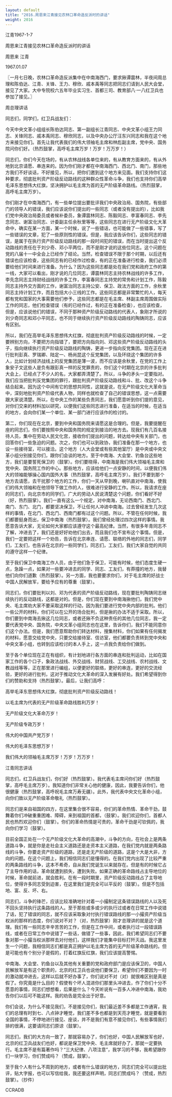 ```yaml
---
layout: default
title: "2016.周恩来江青接见农林口革命造反派时的讲话"
weight: 2016
---
```


江青1967-1-7

周恩来江青接见农林口革命造反派时的讲话

周恩来 江青

1967.01.07

〖一月七日晚，农林口革命造反派集中在中南海西门，要求揪谭震林，半夜间周总理和陈伯达、江青、关锋、王力、穆欣、戚本禹等同志把同志们请到人民大会堂，接见了大家。大中专院校六五年毕业实习生、首都三司、教育部八·一八红卫兵也参加了接见。〗

周总理讲话

同志们，同学们，红卫兵战友们：

今天中央文革小组组长陈伯达同志、第一副组长江青同志、中央文革小组王力同志、关锋同志、戚本禹同志、穆欣同志，以及中央办公厅汪东兴同志和我在这个地方来接见你们。首先让我代表我们的伟大领袖毛主席和林彪副主席，党中央、国务院问你们好。（热烈鼓掌，高呼毛主席万岁！万岁！万万岁！）

同志们，你们今天在场的，有从农林战线各单位来的，有从教育方面来的，有从外地到北京请愿、串连来的。因为你们刚才都在中南海西门、西北门、南门，那些地方我们不好谈话，不好接见，所以，把你们邀到这个地方来见面。我们支持你们这种要求，彻底批判资产阶级反动路线的这种群众性革命斗争，我们也支持你们高举毛泽东思想伟大红旗，坚决拥护以毛主席为首的无产阶级革命路线。（热烈鼓掌，高呼毛主席万岁）。

你们刚才在中南海西门，有一些单位提出要批评我们中央政治局、国务院，有些部门的领导人的错误，我们应该说你们提出的一些同志（或者没有提出的），比如我们党中央政治局委员或者候补委员，象谭震林同志、陈毅同志、李富春同志、李先念同志、谢富治同志、计委副主任余秋里等等，这些同志在进行无产阶级文化大革命中，确实在某一方面，某一个时候，说了一些错话，也可能做了一些错事，写了一些错误的文章，犯了一些原则性的错误。但是，我应该告诉你们，这些同志的错误，是属于在执行资产阶级反动路线的那一段时间犯的错误，而在当时提出这个反动路线的责任在于刘少奇、邓小平两位，而不是刚才说的这些位同志。这个问题在党的八届十一中全会上已经作了结论。当然，检查错误不限于那个时期，以后还有错误也应该检查，这些同志有的已经作过检查，有的正在准备进行检查，我们必须要给他们时间来进行准备。为什么？因为这些同志都是处在我们党和政府工作的第一线，大家可以看出，刚才说的几位同志，谭震林同志主持农林战线的许多工作，李先念同志主持财经战线的许多工作，李富春同志主持党的常务和计划工作，陈毅同志主持外交方面的工作，谢富治同志主持公安、保卫、政法方面的工作，余秋里同志主持计划工作，而且包括大小三线的工作。这些同志都是非常繁忙的人，每天都有党和国家的大事需要他们参予，这些同志都是在毛主席、林副主席周围做实际工作的同志，他们检查错误（有的已经作过，有的正在准备检查），也应该检查，但是，应该说他们的错误，不同于那种资产阶级反动路线的代表人，象刚才所说的刘少奇同志和邓小平同志，也不同于继续执行资产阶级反动路线的陶铸同志，应该有区别。

所以，我们在高举毛泽东思想伟大红旗，彻底批判资产阶级反动路线的时候，一定要辨别方向，不要把方向指错了，要把方向指向刘、邓这些资产阶级反动路线的头子，指向继续执行资产阶级反动路线的陶铸，更进一步指向反党集团。现在正在进行批判彭真、罗瑞卿、陆定一、杨尚昆这个反党集团，以及环绕这个集团的许多人，比如计划经济战线上的反党集团是薄一波，而不应该是余秋里，在党的工作上象安子文这些人是负有跟彭真一样的反党罪责的，你们这个时期在北京的许多批判大会上，已经点了不少人的名，大家都弄清楚了。所以，斗争的矛头一定要指对。我们应当把批判反党集团的罪行，跟批判资产阶级反动路线和斗、批、改这个斗争结合起来。因为这个中间有它的思想共同性，这就是说，在无产阶级文化大革命当中，深刻地批判资产阶级代表人物，同样也就检查了自己的错误思想，这一点需要跟大家说清楚。所以，在中央工作的某些负责同志，我们愿意听到你们提的意见，对你们交来的材料加以研究，以便我们这些同志进行准备，在适当的时候，在适当的地方，会向你们某一个单位、某一部门进行应该作的检讨的。

第二，你们现在在北京，要到中央和国务院来请愿这是合理的。但是，我要提醒在座的同志们，你们要按照中央和国务院的规定到接洽的地方去。现我们有几百名接待人员，集中在劳动人民文化宫，接收你们提出的问题，转达给中央有关部门，也回答你们一些急迫的问题。次之，你们也可以到政协，我们准备在那一个地方，也设一些接待室，可以接洽。这个地方（人大会堂或有些其他室厅）是中央或中央文革小组分别接见你们，跟你们会谈的地方。至于中南海、大会堂、钓鱼台这些地方，我们是要誓死保卫的（鼓掌）。你们要晓得，中南海是我们伟大领袖毛主席和党中央、国务院工作的中心。那些地方，应该给他们一点安静的时间，以便我们伟大的领袖能够操心国内国外大事（热烈鼓掌，高呼毛主席万岁）。我们不要到那个地方去请愿，去干扰那个地方的工作，你们一天从早到晚，喇叭直对中南海，使我们的伟大领袖和在他领导下做工作的人，很难进行安静的工作。所以，我请求在座的同志们，向北京市的同学们，广大的劳动人民说清楚这个问题，你们看好不好（好，热烈鼓掌）。我们一直有这么一个规定，对中南海，无论西南门、西北门、南门、东门、北门，都要坚决保卫，不让任何人冲进中南海。过去曾经发生几次这样的事情，在北门、西北门、西南门都有过这个问题。所以，不管在任何时候，我们都要挺身而出，保卫中南海（热烈鼓掌）。我们曾经处理过四次这样的事情。我愿意告诉大家，无论如何大家都应该遵守这个最高纪律。当然，有很多年青同志不了解，冲进去了，我们还是好好劝他们出去，而且我们也不宣布这个事情。但是，我们一定要把这样一个劝告，告诉在北京串连、请愿、联络的外地的同志们，同学们，工友们，也告诉在北京的一些同学们，同志们，工友们，我们大家自觉的共同的遵守这样一个纪律。

至于我们保卫中南海工作人员，由于他们急于保卫，可能有时候，他们态度生硬一点，急躁一点，如果对一些要冲进去的同学、同志、工友们，有莽撞的地方，我替他们向你们道歉（热烈鼓掌）。另一方面，我也要要求你们，对于毛主席的好战士中国人民解放军，要给予应有的尊重（鼓掌）。

同志们，你们要批判以刘、邓为代表的资产阶级反动路线，现在要批判陶铸同志继续执行的反动路线，这都是对的。但是，你们现在要到中南海揪他们，我们党中央、毛主席劝大家不要采取这样的行动，因为我们要进行党中央内部的批判。他们一些公开的材料，你们可以在公开的场合批判，但是揪的办法不适于采取。所以，你们要到中南海去揪这几位同志，或者还揪不负这种责任的其他几位同志，我一定要代表党中央、国务院，中央文革小组同志也在这里，告诉你们，我们不能同意你们这个办法。但是，我们愿意帮助你们转达材料，搜集材料，你们如果有任何揭发的材料，愿意交给党中央，只要交给接待室、信访室，他们都要负责转到党中央和中央文革小组，也转到应该检讨的本人手上，这一点我负责给你们做到。

至于各个单位现在正在有组织，有计划地进行各方面的串连和批判运动，比如在国家工作的各个口子，象政法战线、外交战线、财贸战线、工交战线、农村战线、文教战线等等，正在那里进行编组，以便更好的联络，更好的串连，更好的交流经验，更好的进行批判，这对于推动文化大革命的深入发展有好处。我们希望得到你们的赞助和支持（热烈鼓掌）。最后，让我们高呼：

高举毛泽东思想伟大红旗，彻底批判资产阶级反动路线！

以毛主席为代表的无产阶级革命路线胜利万岁！

无产阶级文化大革命万岁！

无产阶级专政万岁！

伟大的中国共产党万岁！

伟大的毛泽东思想万岁！

我们伟大的领袖毛主席万岁！万岁！万万岁！

江青同志讲话

同志们，红卫兵战友们，你们好（热烈鼓掌）。我代表毛主席问你们好（热烈鼓掌，高呼毛主席万岁）。我知道你们非常关心他的健康，因此，我要告诉你们，他很健康（热烈鼓掌，高呼祝毛主席万寿无疆）。此外，我代表中央文化革命小组，向你们致以无产阶级革命敬礼（热烈鼓掌）。

同志们是来自祖国的四方，在这里集合很不容易，你们的革命热情、革命干劲，鼓舞着你们冲破重重困难、障碍，来到祖国的首都，（鼓掌）。我们欢迎你们，首都人民也热烈欢迎你们（鼓掌）。你们的革命热情是可贵的，革命干劲是可钦佩的，我向你们学习（鼓掌）。

目前全国正处在一个无产阶级文化大革命的高潮中，斗争的方向，在社会上是两条道路斗争，就是你是走社会主义道路还是走资本主义道路，在我们党内就是两条路线的斗争，你要走资产阶级的道路，还是走无产阶级的道路，这是个大是大非，方向的问题。在这个问题上，我们相信同志们是懂得的。在我们党内出现了比较严重的两条路线的斗争，这本不希奇，自从我们党诞生以来就存在。但是有的时候它占了主导作用的话，革命就遭到损失，遭到失败。如果正确的革命路线占主导地位的时候，革命就前进，就会胜利。在有一段时期里，资产阶级反动路线占了主导地位，使得许多同志受到迫害，在这里我们是完全可以平反的（鼓掌）。但是不包括地、富、反、坏、右。

同志们，斗争的锋芒，应该比较准确地针对着一小撮制定这条错误路线的人以及死不回头坚持执行这条路线的人。至于那些或多或少的执行过或者在日常工作中说错了话，犯了错误的同志，就不应该采取象对付执行错误路线的那一小撮资产阶级当权派的那样的态度，你们说对不对？（对，热烈鼓掌）刚才总理讲的就是这个道理。我们有一些同志辛辛苦苦的工作，但是在工作中间，或者执行过一段错误路线，或者在日常工作中说错了一些话，做错了一些事，因此，我们希望同志们不要象对那一小撮当权派那样去对付他们，这样我们才能集中目标打歼灭战。我这里发生一个问题，我相信同志们都是真正拥护以毛主席为首的无产阶级革命路线的。但是可能也有个别分子是假的，打着红旗反红旗，我们应该提高警惕。

中南海、大会堂、钓鱼台以及其他有关重要的党和政府部门是应该保卫的，中国人民解放军是有这个职责的，北京的红卫兵也说他们要保卫，希望你们不要因为一时的激动就冲进去，这样以后就不好办事了，你们说对不对（对）就很难区别是真是假了。你究竟是什么目的？假使有个坏人混进你们那里头冲进去，作了你们十分不愿意的事情，同志们想想看，后果是什么？今天听说有一百多人冲进中南海，我劝告你们以后可不能这样。我的劝告是完全出于好意。

你们会说，为什么不接见我们，不是接见你们，我们最近差不多都是工作通宵，我们的总理有时到七、八点钟才睡觉，我们差不多也都是到天亮才睡觉，就是要看到全国的事情，不停地进行接见、座谈，并不是我们有意不接见你们，有些事情我们排的很满，这要请同志们原谅（鼓掌）。

同志们，我们的大方向一致了，那就容易办了，你们也好，中国人民解放军也好，北京的红卫兵战友们也好，都说是保卫党中央、毛主席就好办了，那就一定要执行。毛主席不是有篇著作吗？“三大纪律、八项注意”，我学习的不够，我希望跟你们一块学习，你们赞成吗？（赞成，鼓掌）。

至于我个人有什么不周到的地方，或者有什么错误的地方，同志们完全可以提出批评，贴大字报，也可以写信给我，我还要这样声明，同志们赞成吗？（赞成，热烈鼓掌）。（抄件）

CCRADB


